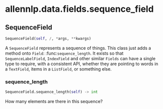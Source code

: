 # allennlp.data.fields.sequence_field

## SequenceField
```python
SequenceField(self, /, *args, **kwargs)
```

A ``SequenceField`` represents a sequence of things.  This class just adds a method onto
``Field``: :func:`sequence_length`.  It exists so that ``SequenceLabelField``, ``IndexField`` and other
similar ``Fields`` can have a single type to require, with a consistent API, whether they are
pointing to words in a ``TextField``, items in a ``ListField``, or something else.

### sequence_length
```python
SequenceField.sequence_length(self) -> int
```

How many elements are there in this sequence?

